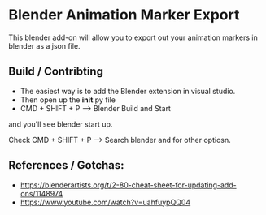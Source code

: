 # Blender Animation Marker Export

This blender add-on will allow you to export out your animation markers in
blender as a json file.



## Build / Contribting
- The easiest way is to add the Blender extension in visual studio.
- Then open up the __init__.py file
- CMD + SHIFT + P --> Blender Build and Start

and you'll see blender start up.

Check
CMD + SHIFT + P --> Search blender and for other optiosn.



## References / Gotchas:
- https://blenderartists.org/t/2-80-cheat-sheet-for-updating-add-ons/1148974
- https://www.youtube.com/watch?v=uahfuypQQ04